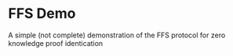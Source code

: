 # FFS Demo
A simple (not complete) demonstration of the FFS protocol for zero knowledge proof identication